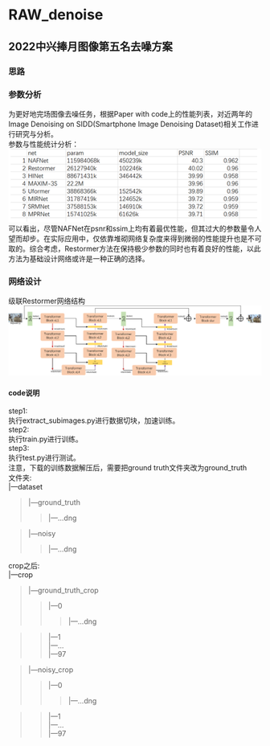 # RAW_denoise

## 2022中兴捧月图像第五名去噪方案    
### 思路    
### 参数分析    
为更好地完场图像去噪任务，根据Paper with code上的性能列表，对近两年的Image Denoising on SIDD(Smartphone Image Denoising Dataset)相关工作进行研究与分析。         
参数与性能统计分析：    
![image](https://github.com/zdyshine/RAW_denoise/blob/main/canshu.png)
可以看出，尽管NAFNet在psnr和ssim上均有着最优性能，但其过大的参数量令人望而却步。在实际应用中，仅依靠堆砌网络复杂度来得到微弱的性能提升也是不可取的。综合考虑，Restormer方法在保持极少参数的同时也有着良好的性能，以此方法为基础设计网络或许是一种正确的选择。    
### 网络设计    
级联Restormer网络结构    
![image](https://github.com/zdyshine/RAW_denoise/blob/main/net.png)

#### code说明    
step1:    
执行extract_subimages.py进行数据切块，加速训练。    
step2:    
执行train.py进行训练。    
step3:    
执行test.py进行测试。    
注意，下载的训练数据解压后，需要把ground truth文件夹改为ground_truth    
文件夹:    
|—dataset    
>|—ground_truth    
>>|—...dng   
    
>|—noisy       
>>|—...dng     
    
    
crop之后:    
|—crop    
>|—ground_truth_crop    
>>|—0    
>>>|—...dng    
    
>>|—1    
>>|—...    
>>|—97    
    
>|—noisy_crop    
>>|—0    
>>>|—...dng    
    
>>|—1    
>>|—...    
>>|—97    
 
